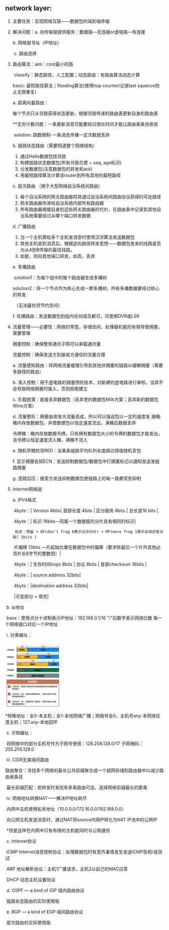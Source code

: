 ## network layer:

1. 主要任务：实现网络互联——数据包的端到端传输

2. 解决问题：a. 向传输层提供服务：数据报—无连接or虚电路—有连接

    b. 网络层寻址（IP地址）

   ​		   c. 路由选择 

3. 路由算法：aim：cost最小的路

   ​		    classify：静态路径，人工配置；动态路由：有路由算法动态计算

   basic: 最短路径算法；flooding算法(使用hop counter/记录last squence防止无限重复)

   a. 距离向量路由：

   ​	每个节点只从邻居获得状态更新，根据邻居传递的路由表更新自身的路由表

   ​	**无穷计数问题：一条更新消息可能要经过很长时间才能让路由表条目收敛

   ​		solution: 跳数限制-一条消息传播一定次数就丢弃

   b. 链路状态路由（需要知道整个网络结构）

   1) 通过Hello数据包找邻居
   2) 构建链路状态数据包(所有邻居花费 + seq, age标识)
   3) 分发数据包(注意数据包的转发和ack) 
   4) 用最短路径算法计算该router到所有其他的最短路径

   c. 层次路由 （用于大型网络自治系统间路由）

   1. 每个自治系统的网关路由器将其通过自治系统间路由协议获得的可达路径
   2. 网关路由器传递给自治系统内部所有路由器
   3. 所有路由器根据自身到这些网关路由器的代价，在路由表中记录到其他自治系统需要经过从哪个端口转发数据

   d. 广播路由

   	1. 当一个主机需给多个主机发消息时使用泛洪算法发送数据包
   	1. 其他主机收到消息后，根据逆向路径转发思想——数据包发来的线路是否为从A到B传输的最佳线路。
   	1. 如是，则向其他端口转发，如否，丢弃

   e. 多播路由

   ​	solution1：为每个组中的每个路由器生成多播树

   ​	solution2：将一个节点作为核心生成一颗多播树，所有多播数据要经过核心的转发

   ​			（无法最优但节约空间）

   f. 任播路由：发送数据包到组内任何成员都可，可使用DVR或LSR

4. 流量管理——必要性：网络的带宽，存储空间，处理器机能的有限导致拥塞，需要管理

   拥塞控制：确保整体通讯子网可以承载通讯量

   流量控制：确保发送方到接收方通信的流量合理

   a. 流量感知路由：将网络流量缓慢引导到其他非拥塞的链路以缓解拥塞（需要多路径的路由）

   b. 准入控制：用于虚电路的拥塞预防技术，对新建的虚电路进行审核，当其不会导致网络拥塞时接入，否则拒绝建立

   c. 负载脱落：直接丢弃数据包（丢弃老的数据包Milk方案；丢弃新的数据包Wine方案）

   d. 流量整形：拥塞由突发大流量造成，所以可以强迫包以一定的速度发
       漏桶: 桶内存放数据包，并使数据包以恒定速度流出，满桶后数据丢弃

   ​    令牌桶：桶内存放数据令牌，只有拥有数据包大小的令牌的数据包才能发出，且令牌以恒定速度流入桶，满桶不流入

   e. 随机早期检测RED：当某条链路平均队列长度超过阈值随机丢包

   f. 显示拥塞告知ECN：发送抑制数据包/数据包中打拥塞标记以通知发送发链路拥塞

   g. 逐跳后压：接受方发送抑制数据包使链路上的每一跳都受到抑制

5. Internet网络层

   a. IPV4格式

   ​	4byte：| Version 4btis| 首部长度 4bits | 区分服务 8bits | 总长度16 bits |

   ​	4byte：| 标识 16bits—同属一个数据报的分片具有相同的标识|

    	标志：预留 + DF(don't frag 0表示允许分片) + MF(more frag 1表示后续还有分段) 3bits | 

   ​	片偏移 13btis —片起始位置在数据包中的偏移（要求除最后一个片外其他必须片长8字节的整数倍）|

   ​	4byte：| 生存时间hops 8bits | 协议 8bits | 首部checksum 16bits  |   

   ​	4byte：| source address 32bits|

   ​	4byte：|destination address 32bits|

   ​	|可变部分 + 填充|

​	b. ip地址

​		base：使用点分十进制表示IP地址：192.168.0.1/16 "/"后数字表示网络位数  每一个网络接口对应一个IP地址

​		i. 分类编址：

​		<img src=".\images\image-20231223192528756.png" alt="image-20231223192528756" style="zoom:20%;" />

​		*特殊地址：全0-本主机；全1-本地网络广播；网络号全0，主机号any-本网络任意主机；127.any-本地回环

​		ii. 子网编址：

​		将网络中的部分主机号作为子网号使用：128.208.128.0/17 子网掩码：255.255.128.0

​		iii. CiDR无类域间路由

​		路由聚合：寻找多个网络的最长公共前缀聚合成一个超网存储到路由器中以减少路由表条目

​		最长前缀匹配：若转发时发现有多条路由可选，选择网络前缀最长的那条

​		iv. 网络地址转换NAT——解决IP地址耗尽

​		内网中主机使用私有地址（10.0.0.0/172.16.0.0/192.168.0.0）

​		向公网主机发送消息时，通过NAT将source内网IP转化为NAT IP池中的公网IP

​		*但是这样在内网中只有有限的主机能同时与公网通信

​	c. Internet协议

​		ICMP Internet消息控制协议：处理数据包时有意外事情发生发送ICMP告知/或测试

​		ARP 地址解析协议：主机1广播请求，主机2以自己的MAC应答

​		DHCP 动态主机设置协议

​	d. OSPF — a kind of IGP 域内路由协议

​		链路状态路由的实际使用版

​	e. BGP — a kind of EGP 域间路由协议

​		层次路由的实际使用版

​		



​		 